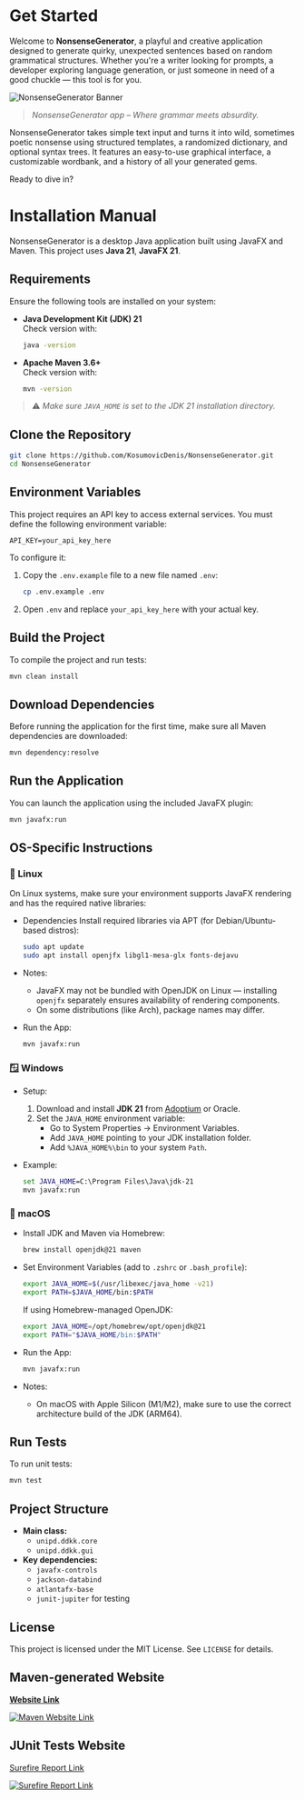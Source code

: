 # Get Started
Welcome to **NonsenseGenerator**, a playful and creative application designed to generate quirky, unexpected sentences based on random grammatical structures. Whether you're a writer looking for prompts, a developer exploring language generation, or just someone in need of a good chuckle — this tool is for you.


![NonsenseGenerator Banner](/deliverables/img/preview.png)

> *NonsenseGenerator app – Where grammar meets absurdity.*


NonsenseGenerator takes simple text input and turns it into wild, sometimes poetic nonsense using structured templates, a randomized dictionary, and optional syntax trees. It features an easy-to-use graphical interface, a customizable wordbank, and a history of all your generated gems.

Ready to dive in?


# Installation Manual

NonsenseGenerator is a desktop Java application built using JavaFX and Maven. This project uses **Java 21**, **JavaFX 21**.

## Requirements

Ensure the following tools are installed on your system:

- **Java Development Kit (JDK) 21**  
  Check version with:
  ```bash
  java -version
  ```
- **Apache Maven 3.6+**  
  Check version with:
  ```bash
  mvn -version
  ```

> ⚠️ *Make sure `JAVA_HOME` is set to the JDK 21 installation directory.*

## Clone the Repository

```bash
git clone https://github.com/KosumovicDenis/NonsenseGenerator.git
cd NonsenseGenerator
```
## Environment Variables

This project requires an API key to access external services. You must define the following environment variable:

```
API_KEY=your_api_key_here
```

To configure it:

1. Copy the `.env.example` file to a new file named `.env`:
   ```bash
   cp .env.example .env
   ```

2. Open `.env` and replace `your_api_key_here` with your actual key.

## Build the Project

To compile the project and run tests:

```bash
mvn clean install
```

## Download Dependencies

Before running the application for the first time, make sure all Maven dependencies are downloaded:

```bash
mvn dependency:resolve
```

## Run the Application

You can launch the application using the included JavaFX plugin:

```bash
mvn javafx:run
```

## OS-Specific Instructions

### 🐧 Linux

On Linux systems, make sure your environment supports JavaFX rendering and has the required native libraries:

- Dependencies
    Install required libraries via APT (for Debian/Ubuntu-based distros):
    ```bash
    sudo apt update
    sudo apt install openjfx libgl1-mesa-glx fonts-dejavu
    ```

- Notes:
    - JavaFX may not be bundled with OpenJDK on Linux — installing `openjfx` separately ensures availability of rendering components.
    - On some distributions (like Arch), package names may differ.

- Run the App:
    ```bash
    mvn javafx:run
    ```

### 🪟 Windows

- Setup:
    1. Download and install **JDK 21** from [Adoptium](https://adoptium.net) or Oracle.
    2. Set the `JAVA_HOME` environment variable:
       - Go to System Properties → Environment Variables.
       - Add `JAVA_HOME` pointing to your JDK installation folder.
       - Add `%JAVA_HOME%\bin` to your system `Path`.

- Example:
    ```cmd
    set JAVA_HOME=C:\Program Files\Java\jdk-21
    mvn javafx:run
    ```

### 🍎 macOS

- Install JDK and Maven via Homebrew:
    ```bash
    brew install openjdk@21 maven
    ```

- Set Environment Variables (add to `.zshrc` or `.bash_profile`):
    ```bash
    export JAVA_HOME=$(/usr/libexec/java_home -v21)
    export PATH=$JAVA_HOME/bin:$PATH
    ```

    If using Homebrew-managed OpenJDK:
    ```bash
    export JAVA_HOME=/opt/homebrew/opt/openjdk@21
    export PATH="$JAVA_HOME/bin:$PATH"
    ```

- Run the App:
    ```bash
    mvn javafx:run
    ```

- Notes:
    - On macOS with Apple Silicon (M1/M2), make sure to use the correct architecture build of the JDK (ARM64).


## Run Tests

To run unit tests:

```bash
mvn test
```

## Project Structure

- **Main class:**
    - `unipd.ddkk.core`
    - `unipd.ddkk.gui`
- **Key dependencies:**
  - `javafx-controls`
  - `jackson-databind`
  - `atlantafx-base`
  - `junit-jupiter` for testing

## License

This project is licensed under the MIT License. See `LICENSE` for details.


## Maven-generated Website

**[Website Link](https://nonsensegeneratorsite.netlify.app/site/index.html)**

[![Maven Website Link](/deliverables/img/maven-website.png)](https://nonsensegeneratorsite.netlify.app/site/index.html)

## JUnit Tests Website

[Surefire Report Link](https://nonsensegeneratorsite.netlify.app/reports/surefire.html)

[![Surefire Report Link](/deliverables/img/surefire-report.png)](https://nonsensegeneratorsite.netlify.app/reports/surefire.html)

